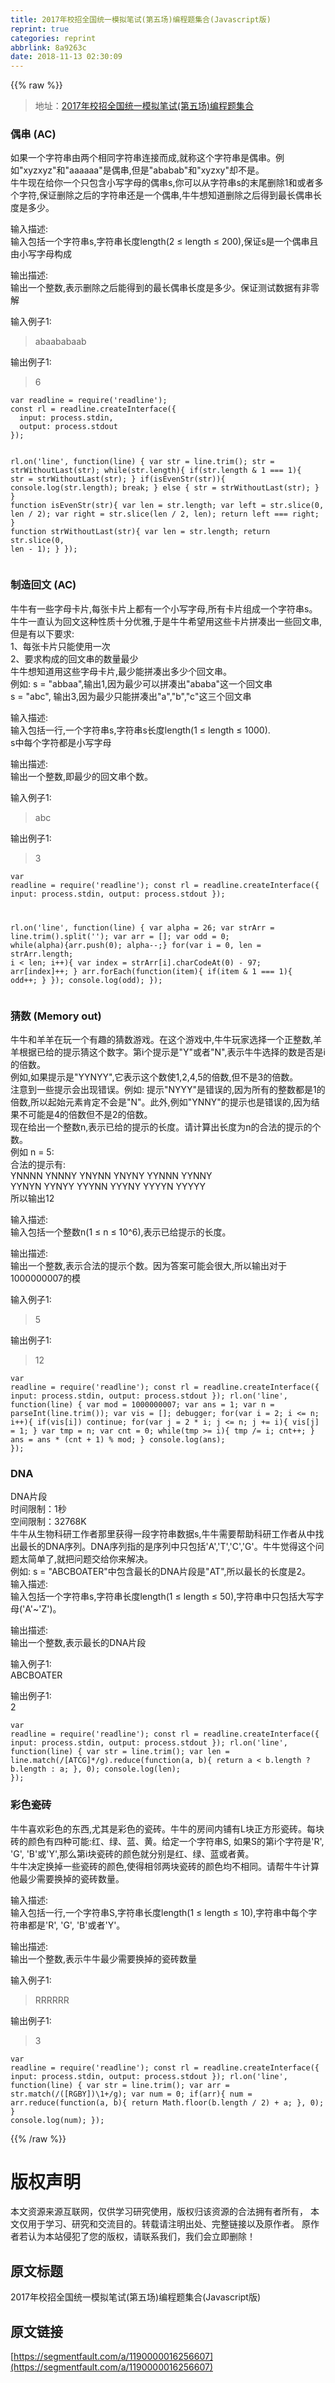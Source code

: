 ```yaml
---
title: 2017年校招全国统一模拟笔试(第五场)编程题集合(Javascript版)
reprint: true
categories: reprint
abbrlink: 8a9263c
date: 2018-11-13 02:30:09
---
```


{{% raw %}}
<blockquote>&#x5730;&#x5740;&#xFF1A;<a href="https://www.nowcoder.com/test/5986669/summary" rel="nofollow noreferrer">2017&#x5E74;&#x6821;&#x62DB;&#x5168;&#x56FD;&#x7EDF;&#x4E00;&#x6A21;&#x62DF;&#x7B14;&#x8BD5;(&#x7B2C;&#x4E94;&#x573A;)&#x7F16;&#x7A0B;&#x9898;&#x96C6;&#x5408;</a></blockquote><h3>&#x5076;&#x4E32; (AC)</h3><p>&#x5982;&#x679C;&#x4E00;&#x4E2A;&#x5B57;&#x7B26;&#x4E32;&#x7531;&#x4E24;&#x4E2A;&#x76F8;&#x540C;&#x5B57;&#x7B26;&#x4E32;&#x8FDE;&#x63A5;&#x800C;&#x6210;,&#x5C31;&#x79F0;&#x8FD9;&#x4E2A;&#x5B57;&#x7B26;&#x4E32;&#x662F;&#x5076;&#x4E32;&#x3002;&#x4F8B;&#x5982;&quot;xyzxyz&quot;&#x548C;&quot;aaaaaa&quot;&#x662F;&#x5076;&#x4E32;,&#x4F46;&#x662F;&quot;ababab&quot;&#x548C;&quot;xyzxy&quot;&#x5374;&#x4E0D;&#x662F;&#x3002;<br>&#x725B;&#x725B;&#x73B0;&#x5728;&#x7ED9;&#x4F60;&#x4E00;&#x4E2A;&#x53EA;&#x5305;&#x542B;&#x5C0F;&#x5199;&#x5B57;&#x6BCD;&#x7684;&#x5076;&#x4E32;s,&#x4F60;&#x53EF;&#x4EE5;&#x4ECE;&#x5B57;&#x7B26;&#x4E32;s&#x7684;&#x672B;&#x5C3E;&#x5220;&#x9664;1&#x548C;&#x6216;&#x8005;&#x591A;&#x4E2A;&#x5B57;&#x7B26;,&#x4FDD;&#x8BC1;&#x5220;&#x9664;&#x4E4B;&#x540E;&#x7684;&#x5B57;&#x7B26;&#x4E32;&#x8FD8;&#x662F;&#x4E00;&#x4E2A;&#x5076;&#x4E32;,&#x725B;&#x725B;&#x60F3;&#x77E5;&#x9053;&#x5220;&#x9664;&#x4E4B;&#x540E;&#x5F97;&#x5230;&#x6700;&#x957F;&#x5076;&#x4E32;&#x957F;&#x5EA6;&#x662F;&#x591A;&#x5C11;&#x3002;</p><p>&#x8F93;&#x5165;&#x63CF;&#x8FF0;:<br>&#x8F93;&#x5165;&#x5305;&#x62EC;&#x4E00;&#x4E2A;&#x5B57;&#x7B26;&#x4E32;s,&#x5B57;&#x7B26;&#x4E32;&#x957F;&#x5EA6;length(2 &#x2264; length &#x2264; 200),&#x4FDD;&#x8BC1;s&#x662F;&#x4E00;&#x4E2A;&#x5076;&#x4E32;&#x4E14;&#x7531;&#x5C0F;&#x5199;&#x5B57;&#x6BCD;&#x6784;&#x6210;</p><p>&#x8F93;&#x51FA;&#x63CF;&#x8FF0;:<br>&#x8F93;&#x51FA;&#x4E00;&#x4E2A;&#x6574;&#x6570;,&#x8868;&#x793A;&#x5220;&#x9664;&#x4E4B;&#x540E;&#x80FD;&#x5F97;&#x5230;&#x7684;&#x6700;&#x957F;&#x5076;&#x4E32;&#x957F;&#x5EA6;&#x662F;&#x591A;&#x5C11;&#x3002;&#x4FDD;&#x8BC1;&#x6D4B;&#x8BD5;&#x6570;&#x636E;&#x6709;&#x975E;&#x96F6;&#x89E3;</p><p>&#x8F93;&#x5165;&#x4F8B;&#x5B50;1:</p><blockquote>abaababaab</blockquote><p>&#x8F93;&#x51FA;&#x4F8B;&#x5B50;1:</p><blockquote>6</blockquote><pre><code class="js">var readline = require(&apos;readline&apos;);
const rl = readline.createInterface({
  input: process.stdin,
  output: process.stdout
});

rl.on(&apos;line&apos;, function(line) {
  var str = line.trim();
  str = strWithoutLast(str);
  while(str.length){
    if(str.length &amp; 1 === 1){
      str = strWithoutLast(str);
    }
    if(isEvenStr(str)){
      console.log(str.length);
      break;
    } else {
      str = strWithoutLast(str);
    }
  }
  function isEvenStr(str){
    var len = str.length;
    var left = str.slice(0, len / 2);
    var right = str.slice(len / 2, len);
    return left === right;
  }
  function strWithoutLast(str){
    var len = str.length;
    return str.slice(0, len - 1);
  }
});</code></pre><h3>&#x5236;&#x9020;&#x56DE;&#x6587; (AC)</h3><p>&#x725B;&#x725B;&#x6709;&#x4E00;&#x4E9B;&#x5B57;&#x6BCD;&#x5361;&#x7247;,&#x6BCF;&#x5F20;&#x5361;&#x7247;&#x4E0A;&#x90FD;&#x6709;&#x4E00;&#x4E2A;&#x5C0F;&#x5199;&#x5B57;&#x6BCD;,&#x6240;&#x6709;&#x5361;&#x7247;&#x7EC4;&#x6210;&#x4E00;&#x4E2A;&#x5B57;&#x7B26;&#x4E32;s&#x3002;&#x725B;&#x725B;&#x4E00;&#x76F4;&#x8BA4;&#x4E3A;&#x56DE;&#x6587;&#x8FD9;&#x79CD;&#x6027;&#x8D28;&#x5341;&#x5206;&#x4F18;&#x96C5;,&#x4E8E;&#x662F;&#x725B;&#x725B;&#x5E0C;&#x671B;&#x7528;&#x8FD9;&#x4E9B;&#x5361;&#x7247;&#x62FC;&#x51D1;&#x51FA;&#x4E00;&#x4E9B;&#x56DE;&#x6587;&#x4E32;,&#x4F46;&#x662F;&#x6709;&#x4EE5;&#x4E0B;&#x8981;&#x6C42;:<br>1&#x3001;&#x6BCF;&#x5F20;&#x5361;&#x7247;&#x53EA;&#x80FD;&#x4F7F;&#x7528;&#x4E00;&#x6B21;<br>2&#x3001;&#x8981;&#x6C42;&#x6784;&#x6210;&#x7684;&#x56DE;&#x6587;&#x4E32;&#x7684;&#x6570;&#x91CF;&#x6700;&#x5C11;<br>&#x725B;&#x725B;&#x60F3;&#x77E5;&#x9053;&#x7528;&#x8FD9;&#x4E9B;&#x5B57;&#x6BCD;&#x5361;&#x7247;,&#x6700;&#x5C11;&#x80FD;&#x62FC;&#x51D1;&#x51FA;&#x591A;&#x5C11;&#x4E2A;&#x56DE;&#x6587;&#x4E32;&#x3002;<br>&#x4F8B;&#x5982;: s = &quot;abbaa&quot;,&#x8F93;&#x51FA;1,&#x56E0;&#x4E3A;&#x6700;&#x5C11;&#x53EF;&#x4EE5;&#x62FC;&#x51D1;&#x51FA;&quot;ababa&quot;&#x8FD9;&#x4E00;&#x4E2A;&#x56DE;&#x6587;&#x4E32;<br>s = &quot;abc&quot;, &#x8F93;&#x51FA;3,&#x56E0;&#x4E3A;&#x6700;&#x5C11;&#x53EA;&#x80FD;&#x62FC;&#x51D1;&#x51FA;&quot;a&quot;,&quot;b&quot;,&quot;c&quot;&#x8FD9;&#x4E09;&#x4E2A;&#x56DE;&#x6587;&#x4E32;</p><p>&#x8F93;&#x5165;&#x63CF;&#x8FF0;:<br>&#x8F93;&#x5165;&#x5305;&#x62EC;&#x4E00;&#x884C;,&#x4E00;&#x4E2A;&#x5B57;&#x7B26;&#x4E32;s,&#x5B57;&#x7B26;&#x4E32;s&#x957F;&#x5EA6;length(1 &#x2264; length &#x2264; 1000).<br>s&#x4E2D;&#x6BCF;&#x4E2A;&#x5B57;&#x7B26;&#x90FD;&#x662F;&#x5C0F;&#x5199;&#x5B57;&#x6BCD;</p><p>&#x8F93;&#x51FA;&#x63CF;&#x8FF0;:<br>&#x8F93;&#x51FA;&#x4E00;&#x4E2A;&#x6574;&#x6570;,&#x5373;&#x6700;&#x5C11;&#x7684;&#x56DE;&#x6587;&#x4E32;&#x4E2A;&#x6570;&#x3002;</p><p>&#x8F93;&#x5165;&#x4F8B;&#x5B50;1:</p><blockquote>abc</blockquote><p>&#x8F93;&#x51FA;&#x4F8B;&#x5B50;1:</p><blockquote>3</blockquote><pre><code class="js">var readline = require(&apos;readline&apos;);
const rl = readline.createInterface({
  input: process.stdin,
  output: process.stdout
});

rl.on(&apos;line&apos;, function(line) {
  var alpha = 26;
  var strArr = line.trim().split(&apos;&apos;);
  var arr = [];
  var odd = 0;
  while(alpha){arr.push(0); alpha--;}
  for(var i = 0, len = strArr.length; i &lt; len; i++){
    var index = strArr[i].charCodeAt(0) - 97;
    arr[index]++;
  }
  arr.forEach(function(item){
    if(item &amp; 1 === 1){
      odd++;
    }
  });
  console.log(odd);
});</code></pre><h3>&#x731C;&#x6570; (Memory out)</h3><p>&#x725B;&#x725B;&#x548C;&#x7F8A;&#x7F8A;&#x5728;&#x73A9;&#x4E00;&#x4E2A;&#x6709;&#x8DA3;&#x7684;&#x731C;&#x6570;&#x6E38;&#x620F;&#x3002;&#x5728;&#x8FD9;&#x4E2A;&#x6E38;&#x620F;&#x4E2D;,&#x725B;&#x725B;&#x73A9;&#x5BB6;&#x9009;&#x62E9;&#x4E00;&#x4E2A;&#x6B63;&#x6574;&#x6570;,&#x7F8A;&#x7F8A;&#x6839;&#x636E;&#x5DF2;&#x7ED9;&#x7684;&#x63D0;&#x793A;&#x731C;&#x8FD9;&#x4E2A;&#x6570;&#x5B57;&#x3002;&#x7B2C;i&#x4E2A;&#x63D0;&#x793A;&#x662F;&quot;Y&quot;&#x6216;&#x8005;&quot;N&quot;,&#x8868;&#x793A;&#x725B;&#x725B;&#x9009;&#x62E9;&#x7684;&#x6570;&#x662F;&#x5426;&#x662F;i&#x7684;&#x500D;&#x6570;&#x3002;<br>&#x4F8B;&#x5982;,&#x5982;&#x679C;&#x63D0;&#x793A;&#x662F;&quot;YYNYY&quot;,&#x5B83;&#x8868;&#x793A;&#x8FD9;&#x4E2A;&#x6570;&#x4F7F;1,2,4,5&#x7684;&#x500D;&#x6570;,&#x4F46;&#x4E0D;&#x662F;3&#x7684;&#x500D;&#x6570;&#x3002;<br>&#x6CE8;&#x610F;&#x5230;&#x4E00;&#x4E9B;&#x63D0;&#x793A;&#x4F1A;&#x51FA;&#x73B0;&#x9519;&#x8BEF;&#x3002;&#x4F8B;&#x5982;: &#x63D0;&#x793A;&quot;NYYY&quot;&#x662F;&#x9519;&#x8BEF;&#x7684;,&#x56E0;&#x4E3A;&#x6240;&#x6709;&#x7684;&#x6574;&#x6570;&#x90FD;&#x662F;1&#x7684;&#x500D;&#x6570;,&#x6240;&#x4EE5;&#x8D77;&#x59CB;&#x5143;&#x7D20;&#x80AF;&#x5B9A;&#x4E0D;&#x4F1A;&#x662F;&quot;N&quot;&#x3002;&#x6B64;&#x5916;,&#x4F8B;&#x5982;&quot;YNNY&quot;&#x7684;&#x63D0;&#x793A;&#x4E5F;&#x662F;&#x9519;&#x8BEF;&#x7684;,&#x56E0;&#x4E3A;&#x7ED3;&#x679C;&#x4E0D;&#x53EF;&#x80FD;&#x662F;4&#x7684;&#x500D;&#x6570;&#x4F46;&#x4E0D;&#x662F;2&#x7684;&#x500D;&#x6570;&#x3002;<br>&#x73B0;&#x5728;&#x7ED9;&#x51FA;&#x4E00;&#x4E2A;&#x6574;&#x6570;n,&#x8868;&#x793A;&#x5DF2;&#x7ED9;&#x7684;&#x63D0;&#x793A;&#x7684;&#x957F;&#x5EA6;&#x3002;&#x8BF7;&#x8BA1;&#x7B97;&#x51FA;&#x957F;&#x5EA6;&#x4E3A;n&#x7684;&#x5408;&#x6CD5;&#x7684;&#x63D0;&#x793A;&#x7684;&#x4E2A;&#x6570;&#x3002;<br>&#x4F8B;&#x5982; n = 5:<br>&#x5408;&#x6CD5;&#x7684;&#x63D0;&#x793A;&#x6709;:<br>YNNNN YNNNY YNYNN YNYNY YYNNN YYNNY<br>YYNYN YYNYY YYYNN YYYNY YYYYN YYYYY<br>&#x6240;&#x4EE5;&#x8F93;&#x51FA;12</p><p>&#x8F93;&#x5165;&#x63CF;&#x8FF0;:<br>&#x8F93;&#x5165;&#x5305;&#x62EC;&#x4E00;&#x4E2A;&#x6574;&#x6570;n(1 &#x2264; n &#x2264; 10^6),&#x8868;&#x793A;&#x5DF2;&#x7ED9;&#x63D0;&#x793A;&#x7684;&#x957F;&#x5EA6;&#x3002;</p><p>&#x8F93;&#x51FA;&#x63CF;&#x8FF0;:<br>&#x8F93;&#x51FA;&#x4E00;&#x4E2A;&#x6574;&#x6570;,&#x8868;&#x793A;&#x5408;&#x6CD5;&#x7684;&#x63D0;&#x793A;&#x4E2A;&#x6570;&#x3002;&#x56E0;&#x4E3A;&#x7B54;&#x6848;&#x53EF;&#x80FD;&#x4F1A;&#x5F88;&#x5927;,&#x6240;&#x4EE5;&#x8F93;&#x51FA;&#x5BF9;&#x4E8E;1000000007&#x7684;&#x6A21;</p><p>&#x8F93;&#x5165;&#x4F8B;&#x5B50;1:</p><blockquote>5</blockquote><p>&#x8F93;&#x51FA;&#x4F8B;&#x5B50;1:</p><blockquote>12</blockquote><pre><code class="js">var readline = require(&apos;readline&apos;);
const rl = readline.createInterface({
  input: process.stdin,
  output: process.stdout
});
rl.on(&apos;line&apos;, function(line) {
  var mod = 1000000007;
  var ans = 1;
  var n = parseInt(line.trim());
  var vis = [];
  debugger;
  for(var i = 2; i &lt;= n; i++){
    if(vis[i]) continue;
    for(var j = 2 * i; j &lt;= n; j += i){
        vis[j] = 1;
    }
    var tmp = n;
    var cnt = 0;
    while(tmp &gt;= i){
        tmp /= i;
        cnt++;
    }
    ans = ans * (cnt + 1) % mod;
  }
  console.log(ans);
});</code></pre><h3>DNA</h3><p>DNA&#x7247;&#x6BB5;<br>&#x65F6;&#x95F4;&#x9650;&#x5236;&#xFF1A;1&#x79D2;<br>&#x7A7A;&#x95F4;&#x9650;&#x5236;&#xFF1A;32768K<br>&#x725B;&#x725B;&#x4ECE;&#x751F;&#x7269;&#x79D1;&#x7814;&#x5DE5;&#x4F5C;&#x8005;&#x90A3;&#x91CC;&#x83B7;&#x5F97;&#x4E00;&#x6BB5;&#x5B57;&#x7B26;&#x4E32;&#x6570;&#x636E;s,&#x725B;&#x725B;&#x9700;&#x8981;&#x5E2E;&#x52A9;&#x79D1;&#x7814;&#x5DE5;&#x4F5C;&#x8005;&#x4ECE;&#x4E2D;&#x627E;&#x51FA;&#x6700;&#x957F;&#x7684;DNA&#x5E8F;&#x5217;&#x3002;DNA&#x5E8F;&#x5217;&#x6307;&#x7684;&#x662F;&#x5E8F;&#x5217;&#x4E2D;&#x53EA;&#x5305;&#x62EC;&apos;A&apos;,&apos;T&apos;,&apos;C&apos;,&apos;G&apos;&#x3002;&#x725B;&#x725B;&#x89C9;&#x5F97;&#x8FD9;&#x4E2A;&#x95EE;&#x9898;&#x592A;&#x7B80;&#x5355;&#x4E86;,&#x5C31;&#x628A;&#x95EE;&#x9898;&#x4EA4;&#x7ED9;&#x4F60;&#x6765;&#x89E3;&#x51B3;&#x3002;<br>&#x4F8B;&#x5982;: s = &quot;ABCBOATER&quot;&#x4E2D;&#x5305;&#x542B;&#x6700;&#x957F;&#x7684;DNA&#x7247;&#x6BB5;&#x662F;&quot;AT&quot;,&#x6240;&#x4EE5;&#x6700;&#x957F;&#x7684;&#x957F;&#x5EA6;&#x662F;2&#x3002;<br>&#x8F93;&#x5165;&#x63CF;&#x8FF0;:<br>&#x8F93;&#x5165;&#x5305;&#x62EC;&#x4E00;&#x4E2A;&#x5B57;&#x7B26;&#x4E32;s,&#x5B57;&#x7B26;&#x4E32;&#x957F;&#x5EA6;length(1 &#x2264; length &#x2264; 50),&#x5B57;&#x7B26;&#x4E32;&#x4E2D;&#x53EA;&#x5305;&#x62EC;&#x5927;&#x5199;&#x5B57;&#x6BCD;(&apos;A&apos;~&apos;Z&apos;)&#x3002;</p><p>&#x8F93;&#x51FA;&#x63CF;&#x8FF0;:<br>&#x8F93;&#x51FA;&#x4E00;&#x4E2A;&#x6574;&#x6570;,&#x8868;&#x793A;&#x6700;&#x957F;&#x7684;DNA&#x7247;&#x6BB5;</p><p>&#x8F93;&#x5165;&#x4F8B;&#x5B50;1:<br>ABCBOATER</p><p>&#x8F93;&#x51FA;&#x4F8B;&#x5B50;1:<br>2</p><pre><code class="js">var readline = require(&apos;readline&apos;);
const rl = readline.createInterface({
  input: process.stdin,
  output: process.stdout
});
rl.on(&apos;line&apos;, function(line) {
  var str = line.trim();
  var len =  line.match(/[ATCG]*/g).reduce(function(a, b){
    return a &lt; b.length ? b.length : a;
  }, 0);
  console.log(len);
});</code></pre><h3>&#x5F69;&#x8272;&#x74F7;&#x7816;</h3><p>&#x725B;&#x725B;&#x559C;&#x6B22;&#x5F69;&#x8272;&#x7684;&#x4E1C;&#x897F;,&#x5C24;&#x5176;&#x662F;&#x5F69;&#x8272;&#x7684;&#x74F7;&#x7816;&#x3002;&#x725B;&#x725B;&#x7684;&#x623F;&#x95F4;&#x5185;&#x94FA;&#x6709;L&#x5757;&#x6B63;&#x65B9;&#x5F62;&#x74F7;&#x7816;&#x3002;&#x6BCF;&#x5757;&#x7816;&#x7684;&#x989C;&#x8272;&#x6709;&#x56DB;&#x79CD;&#x53EF;&#x80FD;:&#x7EA2;&#x3001;&#x7EFF;&#x3001;&#x84DD;&#x3001;&#x9EC4;&#x3002;&#x7ED9;&#x5B9A;&#x4E00;&#x4E2A;&#x5B57;&#x7B26;&#x4E32;S, &#x5982;&#x679C;S&#x7684;&#x7B2C;i&#x4E2A;&#x5B57;&#x7B26;&#x662F;&apos;R&apos;, &apos;G&apos;, &apos;B&apos;&#x6216;&apos;Y&apos;,&#x90A3;&#x4E48;&#x7B2C;i&#x5757;&#x74F7;&#x7816;&#x7684;&#x989C;&#x8272;&#x5C31;&#x5206;&#x522B;&#x662F;&#x7EA2;&#x3001;&#x7EFF;&#x3001;&#x84DD;&#x6216;&#x8005;&#x9EC4;&#x3002;<br>&#x725B;&#x725B;&#x51B3;&#x5B9A;&#x6362;&#x6389;&#x4E00;&#x4E9B;&#x74F7;&#x7816;&#x7684;&#x989C;&#x8272;,&#x4F7F;&#x5F97;&#x76F8;&#x90BB;&#x4E24;&#x5757;&#x74F7;&#x7816;&#x7684;&#x989C;&#x8272;&#x5747;&#x4E0D;&#x76F8;&#x540C;&#x3002;&#x8BF7;&#x5E2E;&#x725B;&#x725B;&#x8BA1;&#x7B97;&#x4ED6;&#x6700;&#x5C11;&#x9700;&#x8981;&#x6362;&#x6389;&#x7684;&#x74F7;&#x7816;&#x6570;&#x91CF;&#x3002;</p><p>&#x8F93;&#x5165;&#x63CF;&#x8FF0;:<br>&#x8F93;&#x5165;&#x5305;&#x62EC;&#x4E00;&#x884C;,&#x4E00;&#x4E2A;&#x5B57;&#x7B26;&#x4E32;S,&#x5B57;&#x7B26;&#x4E32;&#x957F;&#x5EA6;length(1 &#x2264; length &#x2264; 10),&#x5B57;&#x7B26;&#x4E32;&#x4E2D;&#x6BCF;&#x4E2A;&#x5B57;&#x7B26;&#x4E32;&#x90FD;&#x662F;&apos;R&apos;, &apos;G&apos;, &apos;B&apos;&#x6216;&#x8005;&apos;Y&apos;&#x3002;</p><p>&#x8F93;&#x51FA;&#x63CF;&#x8FF0;:<br>&#x8F93;&#x51FA;&#x4E00;&#x4E2A;&#x6574;&#x6570;,&#x8868;&#x793A;&#x725B;&#x725B;&#x6700;&#x5C11;&#x9700;&#x8981;&#x6362;&#x6389;&#x7684;&#x74F7;&#x7816;&#x6570;&#x91CF;</p><p>&#x8F93;&#x5165;&#x4F8B;&#x5B50;1:</p><blockquote>RRRRRR</blockquote><p>&#x8F93;&#x51FA;&#x4F8B;&#x5B50;1:</p><blockquote>3</blockquote><pre><code class="js">var readline = require(&apos;readline&apos;);
const rl = readline.createInterface({
  input: process.stdin,
  output: process.stdout
});
rl.on(&apos;line&apos;, function(line) {
  var str = line.trim();
  var arr = str.match(/([RGBY])\1+/g);
  var num = 0;
  if(arr){
    num = arr.reduce(function(a, b){
      return Math.floor(b.length / 2) + a;
    }, 0);
  }
  console.log(num);
});</code></pre>
{{% /raw %}}

# 版权声明
本文资源来源互联网，仅供学习研究使用，版权归该资源的合法拥有者所有，
本文仅用于学习、研究和交流目的。转载请注明出处、完整链接以及原作者。
原作者若认为本站侵犯了您的版权，请联系我们，我们会立即删除！

## 原文标题
2017年校招全国统一模拟笔试(第五场)编程题集合(Javascript版)

## 原文链接
[https://segmentfault.com/a/1190000016256607](https://segmentfault.com/a/1190000016256607)

